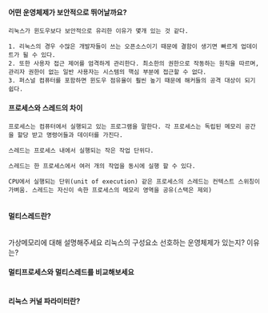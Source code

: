 #### 어떤 운영체제가 보안적으로 뛰어날까요?

```
리눅스가 윈도우보다 보안적으로 유리한 이유가 몇개 있는 것 같다.

1. 리눅스의 경우 수많은 개발자들이 쓰는 오픈소스이기 때문에 결함이 생기면 빠르게 업데이트가 될 수 있다.
2. 또한 사용자 접근 제어를 엄격하게 관리한다. 최소한의 권한으로 작동하는 원칙을 따르며, 관리자 권한이 없는 일반 사용자는 시스템의 핵심 부분에 접근할 수 없다.
3. 퍼스널 컴퓨터를 포함하면 윈도우 점유율이 훨씬 높기 때문에 해커들의 공격 대상이 되기 쉽다.
```

#### 프로세스와 스레드의 차이

```
프로세스는 컴퓨터에서 실행되고 있는 프로그램을 말한다. 각 프로세스는 독립된 메모리 공간을 할당 받고 명령어들과 데이터를 가진다.

스레드는 프로세스 내에서 실행되는 작은 작업 단위다. 

스레드는 한 프로세스에서 여러 개의 작업을 동시에 실행 할 수 있다. 

CPU에서 실행되는 단위(unit of execution) 같은 프로세스의 스레드는 컨텍스트 스위칭이 가벼움. 스레드는 자신이 속한 프로세스의 메모리 영역을 공유(스택은 제외)


```

#### 멀티스레드란?


```

```


가상메모리에 대해 설명해주세요
리눅스의 구성요소
선호하는 운영체제가 있는지? 이유는?

#### 멀티프로세스와 멀티스레드를 비교해보세요


```

```

#### 리눅스 커널 파라미터란?

```

```

#### 

```

```

#### 

```

```

#### 

```

```

#### 

```

```

#### 

```

```

